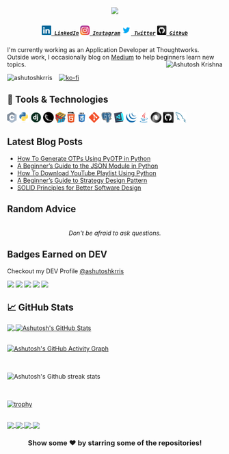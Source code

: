 <h1 align="center">
  <a href="https://git.io/typing-svg">
    <img src="https://readme-typing-svg.herokuapp.com?color=%2340A597&size=30&width=800&lines=Hello+World!+I+am+Ashutosh+Krishna;I+love+building+things+that+live+on+the+internet">
  </a>
</h1>

<h5 align="center">
  <code><a href="https://www.linkedin.com/in/ashutoshkrris/" title="LinkedIn Profile"><img width="22" src="images/linkedin.svg"> LinkedIn</a></code>
  <code><a href="https://www.instagram.com/ashutoshkrris/" title="Instagram Profile"><img width="22" src="images/instagram.svg"> Instagram</a></code>
  <code><a href="https://www.twitter.com/ashutoshkrris/" title="Twitter Profile"><img width="22" src="images/twitter.svg"> Twitter</a></code>
  <code><a href="https://www.github.com/ashutoshkrris/" title="Github Profile"><img width="22" src="images/github.svg"> Github</a></code>
</h5>

I'm currently working as an Application Developer at Thoughtworks. Outside work, I occasionally blog on [Medium](https://ashutoshkrris.medium.com) to help beginners learn new topics.
<img align="right" alt="Ashutosh Krishna" src="https://i.imgur.com/Dg5p9rR.png" />

<p align="left"> 
  <img src="https://komarev.com/ghpvc/?username=ashutoshkrris&label=Views&color=blue&style=plastic" alt="ashutoshkrris" /> 
  &nbsp;&nbsp;&nbsp;<a href="https://ko-fi.com/Y8Y320QYE"><img src="https://ko-fi.com/img/githubbutton_sm.svg" alt="ko-fi" /></a>
</p>

## 🔧 Tools & Technologies
<code><img title="C" height="25" src="images/c.svg"></code>
<code><img title="Python" height="25" src="images/python-original.svg"></code>
<code><img title="Django" height="25" src="images/django.png"></code>
<code><img title="Flask" height="25" src="images/flask.png"></code>
<code><img title="Problem Solving" height="25" src="images/problemSolving.png"></code>
<code><img title="HTML5" height="25" src="images/html5.svg"></code>
<code><img title="CSS" height="25" src="images/css.svg"></code>
<code><img title="Git" height="25" src="images/git-original.svg"></code>
<code><img title="PostgreSQL" height="25" src="images/postgresql.svg"></code>
<code><img title="Visual Studio Code" height="25" src="images/vscode.png"></code>
<code><img title="JQuery" height="25" src="images/jquery-original.svg"></code>
<code><img title="Java" height="25" src="images/java-original.svg"></code>
<code><img title="JSON" height="25" src="images/json.svg"></code>
<code><img title="GitHub" height="25" src="images/github.svg"></code>
<code><img title="MySQL" height="25" src="images/mysql.svg"></code>


<!--😊
**ashutoshkrris/ashutoshkrris** is a ✨ _special_ ✨ repository because its `README.md` (this file) appears on your GitHub profile. -->

## Latest Blog Posts

<!-- BLOG-POST-LIST:START -->
- [How To Generate OTPs Using PyOTP in Python](https://python.plainenglish.io/how-to-generate-otps-using-pyotp-in-python-3b8722ee49eb?source=rss-b66584c2ea41------2)
- [A Beginner’s Guide to the JSON Module in Python](https://python.plainenglish.io/a-beginners-guide-to-the-json-module-in-python-1bddf3c20b0f?source=rss-b66584c2ea41------2)
- [How To Download YouTube Playlist Using Python](https://python.plainenglish.io/how-to-download-youtube-playlist-using-python-4e832989e017?source=rss-b66584c2ea41------2)
- [A Beginner’s Guide to Strategy Design Pattern](https://ashutoshkrris.medium.com/a-beginners-guide-to-strategy-design-pattern-b5b618b74d2e?source=rss-b66584c2ea41------2)
- [SOLID Principles for Better Software Design](https://ashutoshkrris.medium.com/solid-principles-for-better-software-design-c261985407d8?source=rss-b66584c2ea41------2)
<!-- BLOG-POST-LIST:END -->

## Random Advice

<!-- ADVICE:START -->
<p align="center"><br><i>Don't be afraid to ask questions.</i><br></p>
<!-- ADVICE:END -->

## Badges Earned on DEV

Checkout my DEV Profile [@ashutoshkrris](https://dev.to/ashutoshkrris)

<a><img src="https://res.cloudinary.com/practicaldev/image/fetch/s--ipK3ZYfm--/c_limit,f_auto,fl_progressive,q_80,w_375/https://dev-to-uploads.s3.amazonaws.com/uploads/badge/badge_image/80/hacktoberfest2020-badge_2.png" width=100></a>
<a><img src="https://res.cloudinary.com/practicaldev/image/fetch/s--4f5VWKQw--/c_limit,f_auto,fl_progressive,q_80,w_375/https://dev-to-uploads.s3.amazonaws.com/uploads/badge/badge_image/2/1-year-badge.png" width=100></a>
<a><img src="https://res.cloudinary.com/practicaldev/image/fetch/s--cm4PWdMq--/c_limit,f_auto,fl_progressive,q_80,w_375/https://dev-to-uploads.s3.amazonaws.com/uploads/badge/badge_image/131/hacktoberfest-2021-badge.png" width=100></a>
<a><img src="https://res.cloudinary.com/practicaldev/image/fetch/s--7LzjnbaB--/c_limit,f_auto,fl_progressive,q_80,w_180/https://dev-to-uploads.s3.amazonaws.com/uploads/badge/badge_image/9/2year-Badge-shadow__1_.png" width=100></a>
<a><img src="https://res.cloudinary.com/practicaldev/image/fetch/s--rX-dH2o3--/c_limit,f_auto,fl_progressive,q_80,w_180/https://dev-to-uploads.s3.amazonaws.com/uploads/badge/badge_image/206/ht-badge.png" width=100></a>


## &#x1f4c8; GitHub Stats

<a href="https://github.com/ashutoshkrris/ashutoshkrris">
  <img align="center" src="https://github-readme-stats.vercel.app/api/top-langs/?username=ashutoshkrris&hide=java,html&title_color=ffffff&text_color=c9cacc&icon_color=2bbc8a&bg_color=1d1f21" />
</a>
<a href="https://github.com/ashutoshkrris/ashutoshkrris">
  <img align="center" src="https://github-readme-stats.vercel.app/api?username=ashutoshkrris&show_icons=true&line_height=27&count_private=true&title_color=ffffff&text_color=c9cacc&icon_color=2bbc8a&bg_color=1d1f21" alt="Ashutosh's GitHub Stats" />
</a>
<br/><br/>

[![Ashutosh's GitHub Activity Graph](https://activity-graph.herokuapp.com/graph?username=ashutoshkrris&theme=rogue)](https://github.com/ashutoshkrris)


<br/><br/>
![Ashutosh's Github streak stats](https://github-readme-streak-stats.herokuapp.com/?user=ashutoshkrris) 

<br><br>
[![trophy](https://github-profile-trophy.vercel.app/?username=ashutoshkrris)](https://github.com/ryo-ma/github-profile-trophy)

<br/>
<div>
  <a align="left" href="https://github.com/ashutoshkrris/COVID-19-Analysis">
  <img align="center" src="https://github-readme-stats.vercel.app/api/pin/?username=ashutoshkrris&repo=COVID-19-Analysis&title_color=ffffff&text_color=c9cacc&icon_color=2bbc8a&bg_color=1d1f21" />
</a> 

<a align="left" href="https://github.com/ashutoshkrris/iRead">
  <img align="center" src="https://github-readme-stats.vercel.app/api/pin/?username=ashutoshkrris&repo=iRead&title_color=ffffff&text_color=c9cacc&icon_color=2bbc8a&bg_color=1d1f21" />
</a> 

<a align="right" href="https://github.com/ashutoshkrris/Amazon-Price-Tracker">
  <img align="center" src="https://github-readme-stats.vercel.app/api/pin/?username=ashutoshkrris&repo=Amazon-Price-Tracker&title_color=ffffff&text_color=c9cacc&icon_color=2bbc8a&bg_color=1d1f21" />
</a> 

<a align="right" href="https://github.com/ashutoshkrris/YouTube-Trending-Videos-Analysis">
  <img align="center" src="https://github-readme-stats.vercel.app/api/pin/?username=ashutoshkrris&repo=YouTube-Trending-Videos-Analysis&title_color=ffffff&text_color=c9cacc&icon_color=2bbc8a&bg_color=1d1f21" />
</a>
</div>

<div align="center">

<h3> Show some ❤️ by starring some of the repositories! </h3>

</div>
